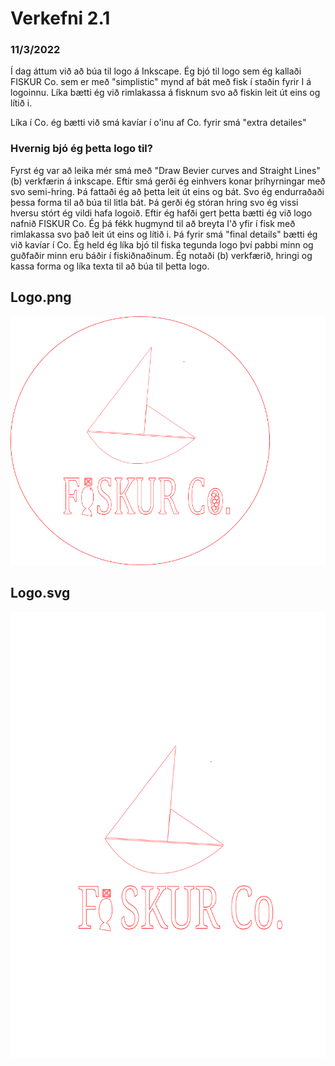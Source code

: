 # Verkefni 2.1

### 11/3/2022
Í dag áttum við að búa til logo á Inkscape.
Ég bjó til logo sem ég kallaði FISKUR Co. sem er með "simplistic" mynd af bát með fisk í staðin fyrir I á logoinnu. Líka bætti ég við rimlakassa á fisknum svo að fiskin leit út eins og lítið i.

Líka í Co. ég bætti við smá kavíar í o'inu af Co. fyrir smá "extra detailes"

### Hvernig bjó ég þetta logo til?
Fyrst ég var að leika mér smá með "Draw Bevier curves and Straight Lines"(b) verkfærin á inkscape. Eftir smá gerði ég einhvers konar þríhyrningar með svo semi-hring. Þá fattaði ég að þetta leit út eins og bát. Svo ég endurraðaði þessa forma til að búa til litla bát. Þá gerði ég stóran hring svo ég vissi hversu stórt ég vildi hafa logoið. Eftir ég hafði gert þetta bætti ég við logo nafnið FISKUR Co. Ég þá fékk hugmynd til að breyta I'ð yfir í fisk með rimlakassa svo það leit út eins og lítið i. Þá fyrir smá "final details" bætti ég við kavíar í Co. Ég held ég líka bjó til fiska tegunda logo því pabbi minn og guðfaðir minn eru báðir í fiskiðnaðinum.
Ég notaði (b) verkfærið, hringi og kassa forma og líka texta til að búa til þetta logo.
## Logo.png
![logo](logo.png)
## Logo.svg
![logo](logo.svg)
